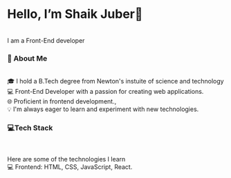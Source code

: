 <h1> Hello, I’m Shaik Juber👋</h1><br>
I am a Front-End developer
<h3>💫 About Me</h3><br>
🎓 I hold a B.Tech degree from Newton's instuite of science and technology<br>
💻 Front-End  Developer with a passion for creating web applications.<br>
🌐 Proficient in frontend development.,<br>
💡 I'm always eager to learn and experiment with new technologies.<br><div>
<h3>💻Tech Stack</h3><br>
  
Here are some of the technologies I learn<br>
💻 Frontend: HTML, CSS, JavaScript, React.





<!---
Shaik-Juber/Shaik-Juber is a ✨ special ✨ repository because its `README.md` (this file) appears on your GitHub profile.
You can click the Preview link to take a look at your changes.
--->
